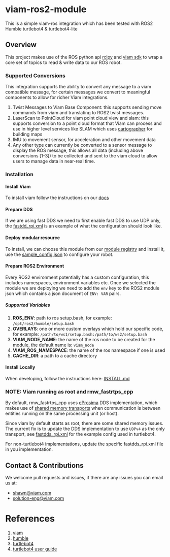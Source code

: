 # viam-ros2-module

This is a simple viam-ros integration which has been tested with ROS2 Humble turtlebot4 & turtlebot4-lite

## Overview

This project makes use of the ROS python api [rclpy](https://docs.ros2.org/foxy/api/rclpy/index.html) and [viam sdk](https://python.viam.dev/)
to wrap a core set of topics to read & write data to our ROS robot.

### Supported Conversions
This integration supports the ability to convert any message to a viam compatible message, for certain messages we 
convert to meaningful components to allow for richer Viam integrations.

1. Twist Messages to Viam Base Component: this supports sending move commands from viam and translating to ROS2 twist 
messages.
2. LaserScan to PointCloud for viam point cloud view and slam: this supports conversion to a point cloud format that Viam
can process and use in higher level services like SLAM which uses [cartographer](https://docs.viam.com/services/slam/cartographer/)
for building maps
3. IMU to movement sensor, for acceleration and other movement data
4. Any other type can currently be converted to a sensor message to display the ROS message, this allows all data (including
above conversions [1-3]) to be collected and sent to the viam cloud to allow users to manage data in near-real time.

### Installation

#### Install Viam
To install viam follow the instructions on our [docs](https://docs.viam.com/installation/)

#### Prepare DDS
If we are using fast DDS we need to first enable fast DDS to use UDP only, the [fastdd_rpi.xml](./sample_configs/fastdds_rpi.xml) 
is an example of what the configuration should look like.


#### Deploy modular resource
To install, we can choose this module from our [module registry](https://app.viam.com/registry) and install it, use
the [sample_config.json](./sample_configs/sample_config.json) to configure your robot.

#### Prepare ROS2 Environment
Every ROS2 environment potentially has a custom configuration, this includes namespaces, environment variables etc.
Once we selected the module we are deploying we need to add the `env` key to the ROS2 module json which contains a 
json document of `ENV: VAR` pairs.

##### Supported Variables

1. **ROS_ENV**: path to ros setup.bash, for example: `/opt/ros2/humble/setup.bash`
2. **OVERLAYS**: one or more custom overlays which hold our specific code, for example: `/path/to/ws1/setup.bash:/path/to/ws2/setup.bash`
3. **VIAM_NODE_NAME**: the name of the ros node to be created for the module, the default name is: `viam_node`
4. **VIAM_ROS_NAMESPACE**: the name of the ros namespace if one is used
5. **CACHE_DIR**: a path to a cache directory

#### Install Locally

When developing, follow the instructions here: [INSTALL.md](./INSTALL_LOCALLY)

### NOTE: Viam running as root and rmw_fastrtps_cpp
By default, rmw_fastrtps_cpp uses [eProsima](https://www.eprosima.com/index.php) DDS implementation, 
which makes use of [shared memory transports](https://fast-dds.docs.eprosima.com/en/latest/fastdds/transport/shared_memory/shared_memory.html)
when communication is between entities running on the same processing unit (or host).

Since viam by default starts as root, there are some shared memory issues. The current fix is to update
the DDS implementation to use `UDPv4` as the only transport, see [fastdds_rpi.xml](./sample_configs/fastdds_rpi.xml) for 
the example config used in turtlebot4.

For non-turtlebot4 implementations, update the specific fastdds_rpi.xml file in you implementation.

## Contact & Contributions
We welcome pull requests and issues, if there are any issues you can email us at:

* [shawn@viam.com](mailto:shawn@viam.com)
* [solution-eng@viam.com](mailto:solution-eng@viam.com)

# References
1. [viam](https://docs.viam.com)
2. [humble](https://docs.ros.org/en/humble/index.html)
3. [turtlebot4](https://clearpathrobotics.com/turtlebot-4/)
4. [turtlebot4 user guide](https://turtlebot.github.io/turtlebot4-user-manual/)

